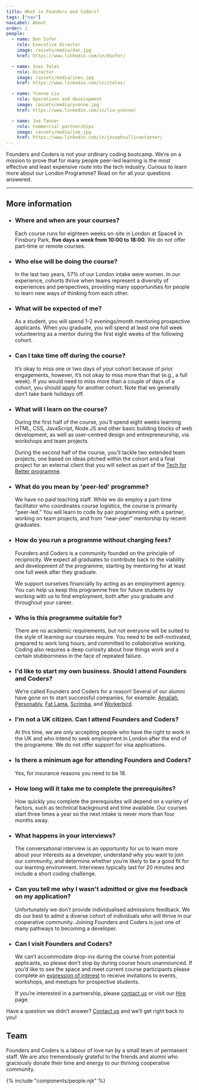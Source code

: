 ```yaml
---
title: What is Founders and Coders?
tags: ["nav"]
navLabel: About
order: 1
people:
  - name: Dan Sofer
    role: Executive director
    image: /assets/media/dan.jpg
    href: https://www.linkedin.com/in/dsofer/

  - name: Ines Teles
    role: Director
    image: /assets/media/ines.jpg
    href: https://www.linkedin.com/in/iteles/

  - name: Yvonne Liu
    role: Operations and development
    image: /assets/media/yvonne.jpg
    href: https://www.linkedin.com/in/liu-yvonne/

  - name: Joe Tanner
    role: Commercial partnerships
    image: /assets/media/joe.jpg
    href: https://www.linkedin.com/in/josephsullivantanner/
---
```


Founders and Coders is not your ordinary coding bootcamp. We’re on a mission to prove that for many people peer-led learning is the most effective and least expensive route into the tech industry. Curious to learn more about our London Programme? Read on for all your questions answered.

---

## More information

- ### Where and when are your courses?

  Each course runs for eighteen weeks on-site in London at Space4 in Finsbury Park, **five days a week from 10:00 to 18:00**. We do not offer part-time or remote courses.

- ### Who else will be doing the course?

  In the last two years, 57% of our London intake were women. In our experience, cohorts thrive when teams represent a diversity of experiences and perspectives, providing many opportunities for people to learn new ways of thinking from each other.

- ### What will be expected of me?

  As a student, you will spend 1-2 evenings/month mentoring prospective applicants. When you graduate, you will spend at least one full week volunteering as a mentor during the first eight weeks of the following cohort.

- ### Can I take time off during the course?

  It’s okay to miss one or two days of your cohort because of prior engagements, however, it’s not okay to miss more than that (e.g., a full week). If you would need to miss more than a couple of days of a cohort, you should apply for another cohort. Note that we generally don’t take bank holidays off.

- ### What will I learn on the course?

  During the first half of the course, you’ll spend eight weeks learning HTML, CSS, JavaScript, Node.JS and other basic building blocks of web development, as well as user-centred design and entrepreneurship, via workshops and team projects.

  During the second half of the course, you’ll tackle two extended team projects, one based on ideas pitched within the cohort and a final project for an external client that you will select as part of the [Tech for Better programme](/tech-for-better).

- ### What do you mean by 'peer-led' programme?

  We have no paid teaching staff. While we do employ a part-time facilitator who coordinates course logistics, the course is primarily “peer-led.” You will learn to code by pair programming with a partner, working on team projects, and from “near-peer” mentorship by recent graduates.

- ### How do you run a programme without charging fees?

  Founders and Coders is a community founded on the principle of reciprocity. We expect all graduates to contribute back to the viability and development of the programme, starting by mentoring for at least one full week after they graduate.

  We support ourselves financially by acting as an employment agency. You can help us keep this programme free for future students by working with us to find employment, both after you graduate and throughout your career.

- ### Who is this programme suitable for?

  There are no academic requirements, but not everyone will be suited to the style of learning our courses require. You need to be self-motivated, prepared to work long hours, and committed to collaborative working. Coding also requires a deep curiosity about how things work and a certain stubbornness in the face of repeated failure.

- ### I'd like to start my own business. Should I attend Founders and Coders?

  We’re called Founders and Coders for a reason! Several of our alumni have gone on to start successful companies, for example: [Amaliah](https://www.amaliah.com/), [Personably](https://www.personably.co/), [Fat Lama](https://fatllama.com/), [Scrimba](https://scrimba.com/), and [Workerbird](https://www.workerbird.co.uk/).

- ### I'm not a UK citizen. Can I attend Founders and Coders?

  At this time, we are only accepting people who have the right to work in the UK and who intend to seek employment in London after the end of the programme. We do not offer support for visa applications.

- ### Is there a minimum age for attending Founders and Coders?

  Yes, for insurance reasons you need to be 18.

- ### How long will it take me to complete the prerequisites?

  How quickly you complete the prerequisites will depend on a variety of factors, such as technical background and time available. Our courses start three times a year so the next intake is never more than four months away.

- ### What happens in your interviews?

  The conversational interview is an opportunity for us to learn more about your interests as a developer, understand why you want to join our community, and determine whether you’re likely to be a good fit for our learning environment. Interviews typically last for 20 minutes and include a short coding challenge.

- ### Can you tell me why I wasn't admitted or give me feedback on my application?

  Unfortunately we don’t provide individualised admissions feedback. We do our best to admit a diverse cohort of individuals who will thrive in our cooperative community. Joining Founders and Coders is just one of many pathways to becoming a developer.

- ### Can I visit Founders and Coders?

  We can’t accommodate drop-ins during the course from potential applicants, so please don’t stop by during course hours unannounced. If you’d like to see the space and meet current course participants please complete an [expression of interest](https://docs.google.com/forms/d/e/1FAIpQLSepdNxKsrMjhfnbdkzKUgNpeWFmp8WLyiqTe_UY10TsPpFOEQ/viewform) to receive invitations to events, workshops, and meetups for prospective students.

  If you’re interested in a partnership, please [contact us](#contact) or visit our [Hire](/hire) page.

<!-- {ul:.grid} -->

Have a question we didn’t answer? [Contact us](#contact) and we’ll get right back to you!

## Team

Founders and Coders is a labour of love run by a small team of permanent staff. We are also tremendously grateful to the friends and alumni who graciously donate their time and energy to our thriving cooperative community.

{% include "components/people.njk" %}
